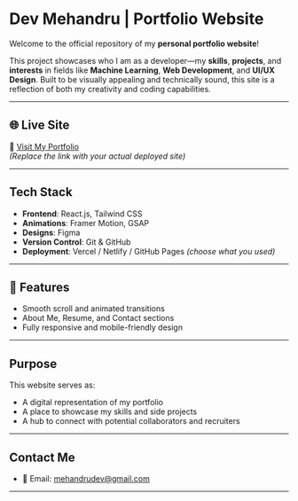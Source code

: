 #  Dev Mehandru | Portfolio Website

Welcome to the official repository of my **personal portfolio website**!

This project showcases who I am as a developer—my **skills**, **projects**, and **interests** in fields like **Machine Learning**, **Web Development**, and **UI/UX Design**. Built to be visually appealing and technically sound, this site is a reflection of both my creativity and coding capabilities.

---

## 🌐 Live Site

🔗 [Visit My Portfolio](https://your-portfolio-link.com)  
_(Replace the link with your actual deployed site)_

---

## Tech Stack

- **Frontend**: React.js, Tailwind CSS  
- **Animations**: Framer Motion, GSAP  
- **Designs**: Figma  
- **Version Control**: Git & GitHub  
- **Deployment**: Vercel / Netlify / GitHub Pages _(choose what you used)_

---

## 📁 Features

- Smooth scroll and animated transitions  
- About Me, Resume, and Contact sections  
- Fully responsive and mobile-friendly design

---

## Purpose

This website serves as:
- A digital representation of my portfolio
- A place to showcase my skills and side projects
- A hub to connect with potential collaborators and recruiters

---

## Contact Me

- 📧 Email: mehandrudev@gmail.com  

---


